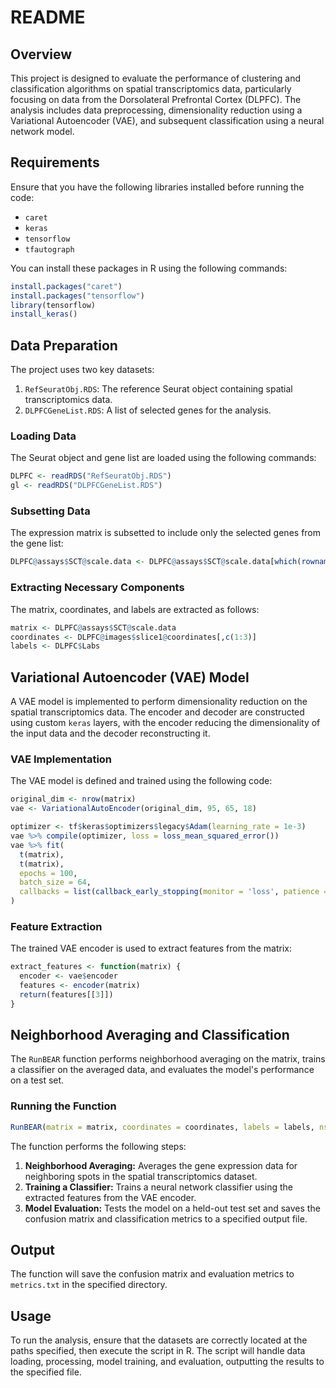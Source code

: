 # README

## Overview

This project is designed to evaluate the performance of clustering and classification algorithms on spatial transcriptomics data, particularly focusing on data from the Dorsolateral Prefrontal Cortex (DLPFC). The analysis includes data preprocessing, dimensionality reduction using a Variational Autoencoder (VAE), and subsequent classification using a neural network model.

## Requirements

Ensure that you have the following libraries installed before running the code:

- `caret`
- `keras`
- `tensorflow`
- `tfautograph`

You can install these packages in R using the following commands:

```R
install.packages("caret")
install.packages("tensorflow")
library(tensorflow)
install_keras()
```

## Data Preparation

The project uses two key datasets:

1. `RefSeuratObj.RDS`: The reference Seurat object containing spatial transcriptomics data.
2. `DLPFCGeneList.RDS`: A list of selected genes for the analysis.

### Loading Data

The Seurat object and gene list are loaded using the following commands:

```R
DLPFC <- readRDS("RefSeuratObj.RDS")
gl <- readRDS("DLPFCGeneList.RDS")
```

### Subsetting Data

The expression matrix is subsetted to include only the selected genes from the gene list:

```R
DLPFC@assays$SCT@scale.data <- DLPFC@assays$SCT@scale.data[which(rownames(DLPFC@assays$SCT@scale.data) %in% gl),]
```

### Extracting Necessary Components

The matrix, coordinates, and labels are extracted as follows:

```R
matrix <- DLPFC@assays$SCT@scale.data
coordinates <- DLPFC@images$slice1@coordinates[,c(1:3)]
labels <- DLPFC$Labs
```

## Variational Autoencoder (VAE) Model

A VAE model is implemented to perform dimensionality reduction on the spatial transcriptomics data. The encoder and decoder are constructed using custom `keras` layers, with the encoder reducing the dimensionality of the input data and the decoder reconstructing it.

### VAE Implementation

The VAE model is defined and trained using the following code:

```R
original_dim <- nrow(matrix)
vae <- VariationalAutoEncoder(original_dim, 95, 65, 18)

optimizer <- tf$keras$optimizers$legacy$Adam(learning_rate = 1e-3)
vae %>% compile(optimizer, loss = loss_mean_squared_error())
vae %>% fit(
  t(matrix), 
  t(matrix), 
  epochs = 100,
  batch_size = 64,
  callbacks = list(callback_early_stopping(monitor = 'loss', patience = 5))
)
```

### Feature Extraction

The trained VAE encoder is used to extract features from the matrix:

```R
extract_features <- function(matrix) {
  encoder <- vae$encoder
  features <- encoder(matrix)
  return(features[[3]])
}
```

## Neighborhood Averaging and Classification

The `RunBEAR` function performs neighborhood averaging on the matrix, trains a classifier on the averaged data, and evaluates the model's performance on a test set.

### Running the Function

```R
RunBEAR(matrix = matrix, coordinates = coordinates, labels = labels, nsize = 3, output_file = "~/spatial_cluster_evaluation/metrics.txt")
```

The function performs the following steps:

1. **Neighborhood Averaging:** Averages the gene expression data for neighboring spots in the spatial transcriptomics dataset.
2. **Training a Classifier:** Trains a neural network classifier using the extracted features from the VAE encoder.
3. **Model Evaluation:** Tests the model on a held-out test set and saves the confusion matrix and classification metrics to a specified output file.

## Output

The function will save the confusion matrix and evaluation metrics to `metrics.txt` in the specified directory.

## Usage

To run the analysis, ensure that the datasets are correctly located at the paths specified, then execute the script in R. The script will handle data loading, processing, model training, and evaluation, outputting the results to the specified file.
